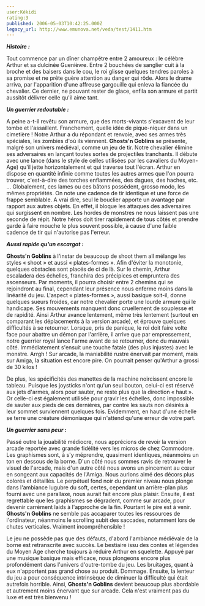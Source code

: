 ```yaml
---
user:Kékidi
rating:3
published: 2006-05-03T10:42:25.000Z
legacy_url: http://www.emunova.net/veda/test/1411.htm
---
```

_**Histoire :**_  

  

Tout commence par un dîner champêtre entre 2 amoureux : le célèbre Arthur et sa dulcinée Guenièvre. Entre 2 bouchées de sanglier cuit à la broche et des baisers dans le cou, le roi glisse quelques tendres paroles à sa promise et ne prête guère attention au danger qui rôde. Alors le drame arriva, par l'apparition d'une affreuse gargouille qui enleva la fiancée du chevalier. Ce dernier, ne pouvant rester de glace, enfila son armure et partit aussitôt délivrer celle qu'il aime tant.  

  

_**Un guerrier redoutable :**_  

  

A peine a-t-il revêtu son armure, que des morts-vivants s'excavent de leur tombe et l'assaillent. Franchement, quelle idée de pique-niquer dans un cimetière ! Notre Arthur a du répondant et renvoie, avec ses armes très spéciales, les zombies d'où ils viennent. **Ghosts'n Goblins** se présente, malgré son univers médiéval, comme un jeu de tir. Notre chevalier élimine ses adversaires en lançant toutes sortes de projectiles tranchants. Il débute avec une lance (dans le style de celles utilisées par les cavaliers du Moyen-Age) qu'il jette horizontalement et qui traverse tout l'écran. Arthur en dispose en quantité infinie comme toutes les autres armes que l'on pourra trouver, c'est-à-dire des torches enflammées, des dagues, des haches, etc. ... Globalement, ces lames ou ces bâtons possèdent, grosso modo, les mêmes propriétés. On note une cadence de tir identique et une force de frappe semblable. A vrai dire, seul le bouclier apporte un avantage par rapport aux autres objets. En effet, il bloque les attaques des adversaires qui surgissent en nombre. Les hordes de monstres ne nous laissent pas une seconde de répit. Notre héros doit tirer rapidement de tous côtés et prendre garde à faire mouche le plus souvent possible, à cause d'une faible cadence de tir qui n'autorise pas l'erreur.  

  

_**Aussi rapide qu'un escargot :**_  

  

**Ghosts'n Goblins** à l'instar de beaucoup de shoot them all mélange les styles « shoot » et aussi « plates-formes ». Afin d'éviter la monotonie, quelques obstacles sont placés de ci de là. Sur le chemin, Arthur escaladera des échelles, franchira des précipices et empruntera des ascenseurs. Par moments, il pourra choisir entre 2 chemins qui se rejoindront au final, cependant leur présence nous enferme moins dans la linéarité du jeu. L'aspect « plates-formes », aussi basique soit-il, donne quelques sueurs froides, car notre chevalier porte une lourde armure qui le handicape. Ses mouvements manquent donc cruellement de souplesse et de rapidité. Ainsi Arthur avance lentement, même très lentement (surtout en comparant les déplacements à la version arcade), et éprouve quelques difficultés à se retourner. Lorsque, pris de panique, le roi doit faire volte face pour abattre un démon par l'arrière, il arrive que par empressement, notre guerrier royal lance l'arme avant de se retourner, donc du mauvais côté. Immédiatement s'ensuit une touche fatale (des plus injustes) avec le monstre. Arrgh ! Sur arcade, la maniabilité rustre énervait par moment, mais sur Amiga, la situation est encore pire. On pourrait penser qu'Arthur a grossi de 30 kilos !  

  

De plus, les spécificités des manettes de la machine noircissent encore le tableau. Puisque les joysticks n'ont qu'un seul bouton, celui-ci est réservé aux jets d'armes, alors pour sauter, ne reste plus que la direction « haut ». Or celle-ci est également utilisée pour gravir les échelles, donc impossible de sauter aux pieds de ces dernières, par contre les sauts non désirés à leur sommet surviennent quelques fois. Evidemment, en haut d'une échelle se terre une créature démoniaque qui n'attend qu'une erreur de votre part.  

  

_**Un guerrier sans peur :**_  

  

Passé outre la jouabilité médiocre, nous apprécions de revoir la version arcade reportée avec grande fidélité vers les micros de chez Commodore. Les graphismes sont, à s'y méprendre, quasiment identiques, néanmoins un ton en dessous de la borne. D'un côté nous sommes ravis de retrouver le visuel de l'arcade, mais d'un autre côté nous avons un pincement au cœur en songeant aux capacités de l'Amiga. Nous aurions aimé des décors plus colorés et détaillés. Le perpétuel fond noir du premier niveau nous plonge dans l'ambiance lugubre du soft, certes, cependant un arrière-plan plus fourni avec une parallaxe, nous aurait fait encore plus plaisir. Ensuite, il est regrettable que les graphismes se dégradent, comme sur arcade, pour devenir carrément laids à l'approche de la fin. Pourtant le pire est à venir. **Ghosts'n Goblins** ne semble pas accaparer toutes les ressources de l'ordinateur, néanmoins le scrolling subit des saccades, notamment lors de chutes verticales. Vraiment incompréhensible !  

  

Le jeu ne possède pas que des défauts, d'abord l'ambiance médiévale de la borne est retranscrite avec succès. Le bestiaire issu des contes et légendes du Moyen Age cherche toujours à réduire Arthur en squelette. Appuyé par une musique basique mais efficace, nous plongeons encore plus profondément dans l'univers d'outre-tombe du jeu. Les bruitages, quant à eux n'apportent pas grand chose au produit. Dommage. Ensuite, la lenteur du jeu a pour conséquence intrinsèque de diminuer la difficulté qui était autrefois horrible. Ainsi, **Ghosts'n Goblins** devient beaucoup plus abordable et autrement moins énervant que sur arcade. Cela n'est vraiment pas du luxe et est très bienvenu !